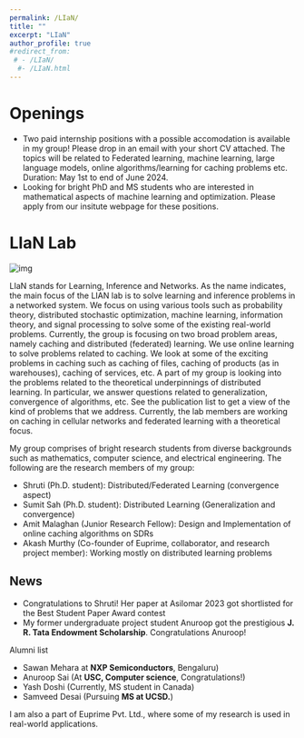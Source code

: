 ```yaml
---
permalink: /LIaN/
title: ""
excerpt: "LIaN"
author_profile: true
#redirect_from: 
 # - /LIaN/
  #- /LIaN.html
---
```

# Openings 

- Two paid internship positions with a possible accomodation is available in my group! Please drop in an email with your short CV attached. The topics will be related to Federated learning, machine learning, large language models, online algorithms/learning for caching problems etc. Duration: May 1st to end of June 2024.
- Looking for bright PhD and MS students who are interested in mathematical aspects of machine learning and optimization. Please apply from our insitute webpage for these positions.


# LIaN Lab

![img](https://bnbharath.files.wordpress.com/2020/06/img_20200618_004028.jpg?w=750)


LIaN stands for Learning, Inference and Networks. As the name indicates, the main focus of the LIAN lab is to solve learning and inference problems in a networked system. We focus on using various tools such as probability theory, distributed stochastic optimization, machine learning, information theory, and signal processing to solve some of the existing real-world problems. Currently, the group is focusing on two broad problem areas, namely caching and distributed (federated) learning. We use online learning to solve problems related to caching. We look at some of the exciting problems in caching such as caching of files, caching of products (as in warehouses), caching of services, etc. A part of my group is looking into the problems related to the theoretical underpinnings of distributed learning. In particular, we answer questions related to generalization, convergence of algorithms, etc. See the publication list to get a view of the kind of problems that we address. Currently, the lab members are working on caching in cellular networks and federated learning with a theoretical focus.

My group comprises of bright research students from diverse backgrounds such as mathematics, computer science, and electrical engineering. The following are the research members of my group:

- Shruti (Ph.D. student): Distributed/Federated Learning (convergence aspect)
- Sumit Sah (Ph.D. student): Distributed Learning (Generalization and convergence)
- Amit Malaghan (Junior Research Fellow): Design and Implementation of online caching algorithms on SDRs
- Akash Murthy (Co-founder of Euprime, collaborator, and research project member): Working mostly on distributed learning problems


## News
- Congratulations to Shruti! Her paper at Asilomar 2023 got shortlisted for the Best Student Paper Award contest
- My former undergraduate project student Anuroop got the prestigious **J. R. Tata Endowment Scholarship**. Congratulations Anuroop!





Alumni list

- Sawan Mehara at **NXP Semiconductors**, Bengaluru)
- Anuroop Sai (At **USC, Computer science**, Congratulations!)
- Yash Doshi (Currently, MS student in Canada)
- Samveed Desai (Pursuing **MS at UCSD.**)



I am also a part of Euprime Pvt. Ltd., where some of my research is used in real-world applications.
